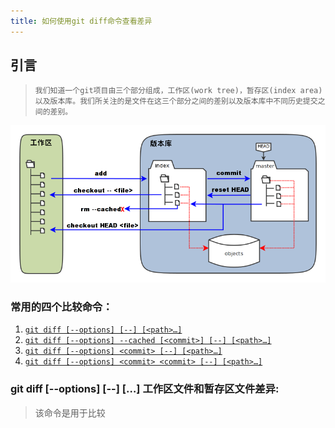 ```yaml
---
title: 如何使用git diff命令查看差异
---
```


## 引言

>     我们知道一个git项目由三个部分组成，工作区(work tree)，暂存区(index area)以及版本库。我们所关注的是文件在这三个部分之间的差别以及版本库中不同历史提交之间的差别。

![例子](./git-diff/gitSketch.png)

### 常用的四个比较命令：
1. [`git diff [--options] [--] [<path>…​]`](#cmd_1)
2. [`git diff [--options] --cached [<commit>] [--] [<path>…​]`](#cmd_2)
3. [`git diff [--options] <commit> [--] [<path>…​]`](#cmd_3)
4. [`git diff [--options] <commit> <commit> [--] [<path>…​]`](#cmd_4)

### git diff [--options] [--] [<path>…​] <span id="cmd_1">工作区文件和暂存区文件差异:</span>

> 该命令是用于比较